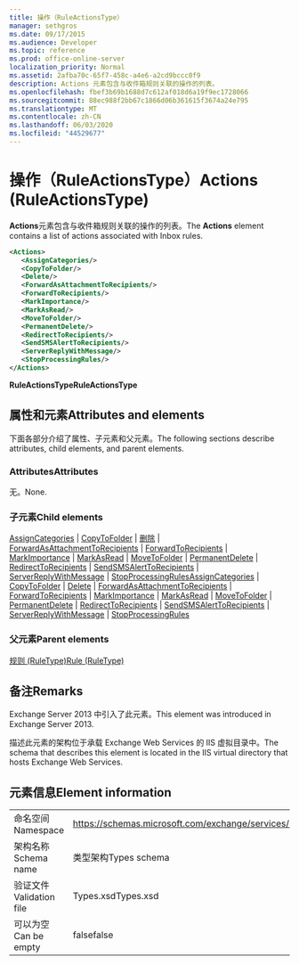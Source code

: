 ```yaml
---
title: 操作（RuleActionsType）
manager: sethgros
ms.date: 09/17/2015
ms.audience: Developer
ms.topic: reference
ms.prod: office-online-server
localization_priority: Normal
ms.assetid: 2afba70c-65f7-458c-a4e6-a2cd9bccc0f9
description: Actions 元素包含与收件箱规则关联的操作的列表。
ms.openlocfilehash: fbef3b69b1688d7c612af018d6a19f9ec1728066
ms.sourcegitcommit: 88ec988f2bb67c1866d06b361615f3674a24e795
ms.translationtype: MT
ms.contentlocale: zh-CN
ms.lasthandoff: 06/03/2020
ms.locfileid: "44529677"
---
```

# <a name="actions-ruleactionstype"></a><span data-ttu-id="28105-103">操作（RuleActionsType）</span><span class="sxs-lookup"><span data-stu-id="28105-103">Actions (RuleActionsType)</span></span>

<span data-ttu-id="28105-104">**Actions**元素包含与收件箱规则关联的操作的列表。</span><span class="sxs-lookup"><span data-stu-id="28105-104">The **Actions** element contains a list of actions associated with Inbox rules.</span></span> 
  
```XML
<Actions>
   <AssignCategories/>
   <CopyToFolder/>
   <Delete/>
   <ForwardAsAttachmentToRecipients/>
   <ForwardToRecipients/>
   <MarkImportance/>
   <MarkAsRead/>
   <MoveToFolder/>
   <PermanentDelete/>
   <RedirectToRecipients/>
   <SendSMSAlertToRecipients/>
   <ServerReplyWithMessage/>
   <StopProcessingRules/>
</Actions>
```

 <span data-ttu-id="28105-105">**RuleActionsType**</span><span class="sxs-lookup"><span data-stu-id="28105-105">**RuleActionsType**</span></span>
## <a name="attributes-and-elements"></a><span data-ttu-id="28105-106">属性和元素</span><span class="sxs-lookup"><span data-stu-id="28105-106">Attributes and elements</span></span>

<span data-ttu-id="28105-107">下面各部分介绍了属性、子元素和父元素。</span><span class="sxs-lookup"><span data-stu-id="28105-107">The following sections describe attributes, child elements, and parent elements.</span></span>
  
### <a name="attributes"></a><span data-ttu-id="28105-108">Attributes</span><span class="sxs-lookup"><span data-stu-id="28105-108">Attributes</span></span>

<span data-ttu-id="28105-109">无。</span><span class="sxs-lookup"><span data-stu-id="28105-109">None.</span></span>
  
### <a name="child-elements"></a><span data-ttu-id="28105-110">子元素</span><span class="sxs-lookup"><span data-stu-id="28105-110">Child elements</span></span>

<span data-ttu-id="28105-111">[AssignCategories](assigncategories.md)  | [CopyToFolder](copytofolder.md)  | [删除](delete.md)  | [ForwardAsAttachmentToRecipients](forwardasattachmenttorecipients.md)  | [ForwardToRecipients](forwardtorecipients.md)  | [MarkImportance](markimportance.md)  | [MarkAsRead](markasread.md)  | [MoveToFolder](movetofolder.md)  | [PermanentDelete](permanentdelete.md)  | [RedirectToRecipients](redirecttorecipients.md)  | [SendSMSAlertToRecipients](sendsmsalerttorecipients.md)  | [ServerReplyWithMessage](serverreplywithmessage.md)  | [StopProcessingRules](stopprocessingrules.md)</span><span class="sxs-lookup"><span data-stu-id="28105-111">[AssignCategories](assigncategories.md) | [CopyToFolder](copytofolder.md) | [Delete](delete.md) | [ForwardAsAttachmentToRecipients](forwardasattachmenttorecipients.md) | [ForwardToRecipients](forwardtorecipients.md) | [MarkImportance](markimportance.md) | [MarkAsRead](markasread.md) | [MoveToFolder](movetofolder.md) | [PermanentDelete](permanentdelete.md) | [RedirectToRecipients](redirecttorecipients.md) | [SendSMSAlertToRecipients](sendsmsalerttorecipients.md) | [ServerReplyWithMessage](serverreplywithmessage.md) | [StopProcessingRules](stopprocessingrules.md)</span></span>
  
### <a name="parent-elements"></a><span data-ttu-id="28105-112">父元素</span><span class="sxs-lookup"><span data-stu-id="28105-112">Parent elements</span></span>

[<span data-ttu-id="28105-113">规则 (RuleType)</span><span class="sxs-lookup"><span data-stu-id="28105-113">Rule (RuleType)</span></span>](rule-ruletype.md)
  
## <a name="remarks"></a><span data-ttu-id="28105-114">备注</span><span class="sxs-lookup"><span data-stu-id="28105-114">Remarks</span></span>

<span data-ttu-id="28105-115">Exchange Server 2013 中引入了此元素。</span><span class="sxs-lookup"><span data-stu-id="28105-115">This element was introduced in Exchange Server 2013.</span></span>
  
<span data-ttu-id="28105-116">描述此元素的架构位于承载 Exchange Web Services 的 IIS 虚拟目录中。</span><span class="sxs-lookup"><span data-stu-id="28105-116">The schema that describes this element is located in the IIS virtual directory that hosts Exchange Web Services.</span></span>
  
## <a name="element-information"></a><span data-ttu-id="28105-117">元素信息</span><span class="sxs-lookup"><span data-stu-id="28105-117">Element information</span></span>

|||
|:-----|:-----|
|<span data-ttu-id="28105-118">命名空间</span><span class="sxs-lookup"><span data-stu-id="28105-118">Namespace</span></span>  <br/> |https://schemas.microsoft.com/exchange/services/2006/types  <br/> |
|<span data-ttu-id="28105-119">架构名称</span><span class="sxs-lookup"><span data-stu-id="28105-119">Schema name</span></span>  <br/> |<span data-ttu-id="28105-120">类型架构</span><span class="sxs-lookup"><span data-stu-id="28105-120">Types schema</span></span>  <br/> |
|<span data-ttu-id="28105-121">验证文件</span><span class="sxs-lookup"><span data-stu-id="28105-121">Validation file</span></span>  <br/> |<span data-ttu-id="28105-122">Types.xsd</span><span class="sxs-lookup"><span data-stu-id="28105-122">Types.xsd</span></span>  <br/> |
|<span data-ttu-id="28105-123">可以为空</span><span class="sxs-lookup"><span data-stu-id="28105-123">Can be empty</span></span>  <br/> |<span data-ttu-id="28105-124">false</span><span class="sxs-lookup"><span data-stu-id="28105-124">false</span></span>  <br/> |
   

